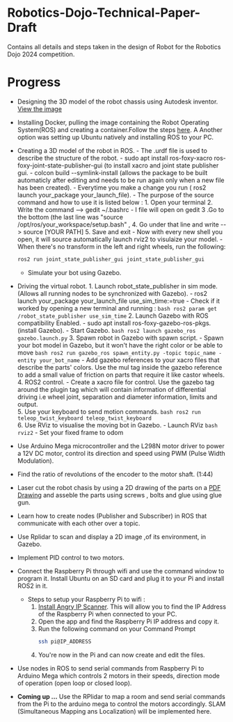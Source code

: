 # Robotics-Dojo-Technical-Paper-Draft
Contains all details and steps taken in the design of Robot for the Robotics Dojo 2024 competition.

# Progress
- Designing the 3D model of the robot chassis using Autodesk inventor. [View the image](https://discordapp.com/channels/1109024319046164490/1272787350056996927/1275323132995043359)
- Installing Docker, pulling the image containing the Robot Operating System(ROS) and creating a container.Follow the steps [here](https://github.com/roboticsdojo/rdj-2024-docker/tree/v1.1.0?tab=readme-ov-file).    A     Another option was setting up Ubuntu natively and installing ROS to your PC. 
- Creating a 3D model of the robot in ROS.
      - The .urdf file is used to describe the structure of the robot.
      - sudo apt install ros-foxy-xacro ros-foxy-joint-state-publisher-gui (to install xacro and joint state publisher gui.
      - colcon build --symlink-install (allows the package to be built automaticly after editing and needs to be run again only when a new file has been created).
      - Everytime you make a change you run ( ros2 launch your_package your_launch_file).
      - The purpose of the source command and how to use it is listed below : 
          1. Open your terminal
          2. Write the command --> gedit ~/.bashrc
            - I file will open on gedit
          3 .Go to the bottom (the last line was  "source /opt/ros/your_workspace/setup.bash" ,
          4. Go under that line and write --> source [YOUR PATH]
          5. Save and exit
          - Now with every new shell you open, it will source automatically launch rviz2 to visulaize your model.
          - When there's no transform in the left and right wheels, run the following:
  ``` bash
  ros2 run joint_state_publisher_gui joint_state_publisher_gui
  ```
  - Simulate your bot using Gazebo.

- Driving the virtual robot.
      1. Launch robot_state_publisher in sim mode. (Allows all running nodes to be synchronized with Gazebo).
      - ros2 launch your_package your_launch_file use_sim_time:=true
      - Check if it worked by opening a new terminal and running :
         ``` bash
        ros2 param get /robot_state_publisher use_sim_time
         ```
      2. Launch Gazebo with ROS compatibility Enabled.
      - sudo apt install ros-foxy-gazebo-ros-pkgs. (install Gazebo).
      - Start Gazebo.
        ``` bash
        ros2 launch gazebo_ros gazebo.launch.py
        ```
      3. Spawn robot in Gazebo with spawn script.
      - Spawn your bot model in Gazebo, but it won't have the right color or be able to move
         ``` bash
        ros2 run gazebo_ros spawn_entity.py -topic topic_name -entity your_bot_name
         ```
      - Add gazebo references to your xacro files that describe the parts' colors. Use the mul tag inside the gazebo reference to add a small value of friction on parts that require it like castor wheels.      
      4. ROS2 control.
      - Create a xacro file for control. Use the gazebo tag around the plugin tag which will contain information of differential driving i.e wheel joint, separation and diameter information, limits and output.      
      5. Use your keyboard to send motion commands. 
         ``` bash
         ros2 run teleop_twist_keyboard teleop_twist_keyboard
         ```    
      6. Use RViz to visualise the moving bot in Gazebo.
      - Launch RViz
        ``` bash
        rviz2
        ``` 
      - Set your fixed frame to odom

- Use Arduino Mega microcontroller and the L298N motor driver to power a 12V DC motor, control its direction and speed using PWM (Pulse Width Modulation).
- Find the ratio of revolutions of the encoder to the motor shaft. (1:44)
- Laser cut the robot chasis by using a 2D drawing of the parts on a [PDF Drawing](https://discordapp.com/channels/1109024319046164490/1272787350056996927/1275471432641679500) and asseble the parts using screws , bolts and glue using glue gun.
- Learn how to create nodes (Publisher and Subscriber) in ROS that communicate with each other over a topic.
- Use Rplidar to scan and display a 2D image ,of its environment, in Gazebo.
- Implement PID control to two motors.
- Connect the Raspberry Pi through wifi and use the command window to program it. Install Ubuntu on an SD card and plug it to your Pi and install ROS2 in it.
  - Steps to setup your Raspberry Pi to wifi :
      1. [Install Angry IP Scanner](https://angryip.org/download/). This will allow you to find the IP Address of the Raspberry Pi when connected to your PC.
      2. Open the app and find the Raspberry Pi IP address and copy it.
      3. Run the following command on your Command Prompt
          ``` bash
          ssh pi@IP_ADDRESS
          ```
      5. You're now in the Pi and can now create and edit the files.
- Use nodes in ROS to send serial commands from Raspberry Pi to Arduino Mega which controls 2 motors in their speeds, direction mode of operation (open loop or closed loop).
- **Coming up ...** Use the RPlidar to map a room and send serial commands from the Pi to the arduino mega to control the motors accordingly. SLAM (Simultaneous Mapping ans Localization) will be implemented here.
 

